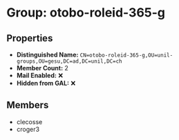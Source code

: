 # Group: otobo-roleid-365-g

## Properties

- **Distinguished Name:** `CN=otobo-roleid-365-g,OU=unil-groups,OU=gesu,DC=ad,DC=unil,DC=ch`
- **Member Count:** 2
- **Mail Enabled:** ❌
- **Hidden from GAL:** ❌

## Members

- clecosse
- croger3
